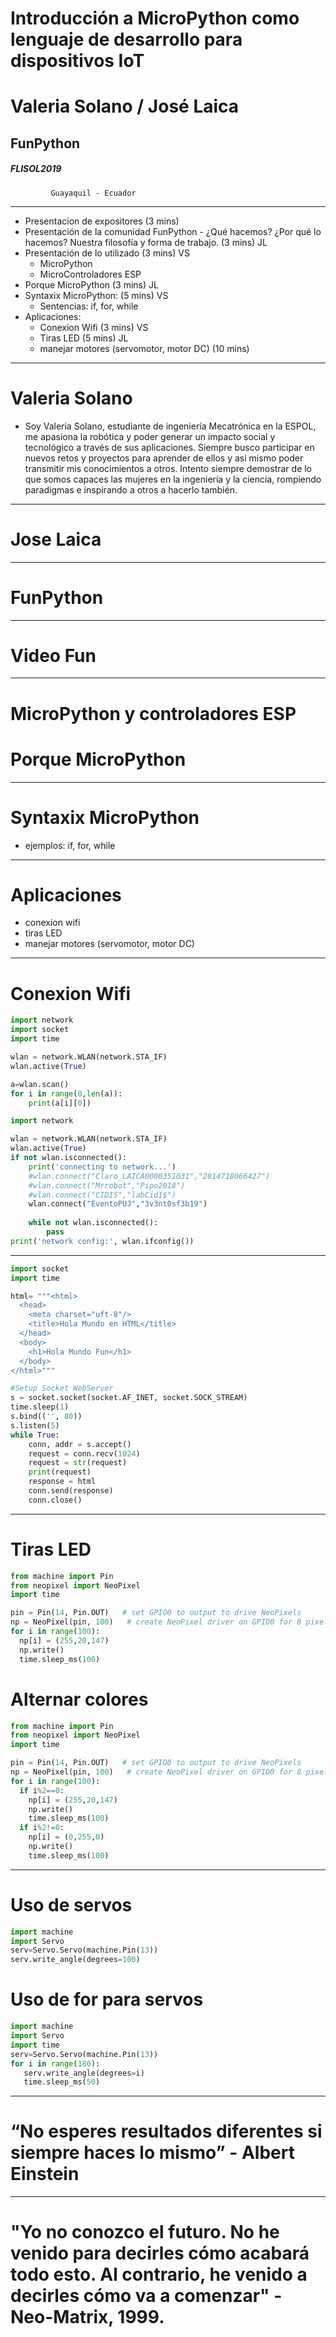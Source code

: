 <!-- $theme: default -->
<!-- page_number: true -->

# Introducción a MicroPython como lenguaje de desarrollo para dispositivos IoT
# Valeria Solano / José Laica
## FunPython


##### FLISOL2019 
			 Guayaquil - Ecuador
---
* Presentacion de expositores (3 mins)
* Presentación de la comunidad FunPython - ¿Qué hacemos? ¿Por qué lo hacemos? Nuestra filosofía y forma de trabajo. (3 mins) JL
* Presentación de lo utilizado (3 mins) VS
	* MicroPython
	* MicroControladores ESP
* Porque MicroPython (3 mins) JL
* Syntaxix MicroPython: (5 mins) VS
	* Sentencias: if, for, while
* Aplicaciones:
    * Conexion Wifi (3 mins) VS
	* Tiras LED (5 mins) JL
	* manejar motores (servomotor, motor DC) (10 mins) 
---
# Valeria Solano
* Soy Valeria Solano, estudiante de ingeniería Mecatrónica en la ESPOL, me apasiona la robótica y poder generar un impacto social y tecnológico a través de sus aplicaciones. Siempre busco participar en nuevos retos y proyectos para aprender de ellos y así mismo poder transmitir mis conocimientos a otros. Intento siempre demostrar de lo que somos capaces las mujeres en la ingeniería y la ciencia, rompiendo paradigmas e inspirando a otros a hacerlo también.
---
# Jose Laica
---
# FunPython 
---
# Video Fun 
---
# MicroPython y controladores ESP
# Porque MicroPython
---
# Syntaxix MicroPython
* ejemplos: if, for, while
---
# Aplicaciones 
* conexion wifi
* tiras LED
* manejar motores (servomotor, motor DC)
---
# Conexion Wifi
~~~~ python
import network
import socket
import time

wlan = network.WLAN(network.STA_IF)
wlan.active(True)

a=wlan.scan()
for i in range(0,len(a)):
    print(a[i][0])
~~~~
~~~~ python
import network

wlan = network.WLAN(network.STA_IF)
wlan.active(True)
if not wlan.isconnected():
    print('connecting to network...')
    #wlan.connect("Claro_LAICA0000351031","2814718066427")
    #wlan.connect("Mrrobot","Pipo2018")
    #wlan.connect("CIDIS","labCid1$")
    wlan.connect("EventoPUJ","3v3nt0sf3b19")
    
    while not wlan.isconnected():
        pass
print('network config:', wlan.ifconfig())
~~~~
---
~~~~ python
import socket
import time

html= """<html>
  <head>
    <meta charset="uft-8"/>
    <title>Hola Mundo en HTML</title>
  </head>
  <body>
    <h1>Hola Mundo Fun</h1>
  </body>
</html>"""

#Setup Socket WebServer
s = socket.socket(socket.AF_INET, socket.SOCK_STREAM)
time.sleep(1)
s.bind(('', 80))
s.listen(5)
while True:
    conn, addr = s.accept()
    request = conn.recv(1024)
    request = str(request)
    print(request)        
    response = html
    conn.send(response)
    conn.close()
~~~~
---
# Tiras LED
~~~~ python
from machine import Pin
from neopixel import NeoPixel
import time

pin = Pin(14, Pin.OUT)   # set GPIO0 to output to drive NeoPixels
np = NeoPixel(pin, 100)   # create NeoPixel driver on GPIO0 for 8 pixels
for i in range(100): 
  np[i] = (255,20,147)
  np.write()
  time.sleep_ms(100)
~~~~
# Alternar colores
~~~~ python
from machine import Pin
from neopixel import NeoPixel
import time

pin = Pin(14, Pin.OUT)   # set GPIO0 to output to drive NeoPixels
np = NeoPixel(pin, 100)   # create NeoPixel driver on GPIO0 for 8 pixels
for i in range(100): 
  if i%2==0:
    np[i] = (255,20,147)
    np.write()
    time.sleep_ms(100)
  if i%2!=0:
    np[i] = (0,255,0)
    np.write()
    time.sleep_ms(100)
 ~~~~   
---
# Uso de servos

~~~~ python
import machine
import Servo
serv=Servo.Servo(machine.Pin(13))
serv.write_angle(degrees=100)
~~~~

# Uso de for para servos

~~~~ python
import machine
import Servo
import time
serv=Servo.Servo(machine.Pin(13))
for i in range(180):
   serv.write_angle(degrees=i)
   time.sleep_ms(50)
~~~~

---
# “No esperes resultados diferentes si siempre haces lo mismo” - Albert Einstein
---
# "Yo no conozco el futuro. No he venido para decirles cómo acabará todo esto. Al contrario, he venido a decirles cómo va a comenzar" - Neo-Matrix, 1999.

